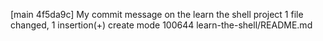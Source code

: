 [main 4f5da9c] My commit message on the learn the shell project
 1 file changed, 1 insertion(+)
 create mode 100644 learn-the-shell/README.md
